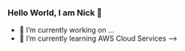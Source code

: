 ### Hello World, I am Nick 👋



- 🔭 I’m currently working on ...
- 🌱 I’m currently learning AWS Cloud Services
-->
